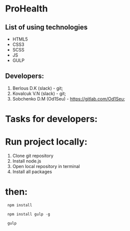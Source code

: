 # ProHealth

## List of using technologies

* HTML5
* CSS3
* SCSS
* JS
* GULP

## Developers:
1. Berlous D.K (slack) - git;
2. Kovalcuk V.N (slack) - git;
3. Sobchenko D.M (Od1Seu) - https://gitlab.com/Od1Seu;

# Tasks for developers:



# Run project locally:

1. Clone git repository
2. Install node.js
3. Open local repository in terminal
4. Install all packages

# then:
```javascript
 npm install
```

```javascript
 npm install gulp -g
```
```javascript
 gulp 
```

